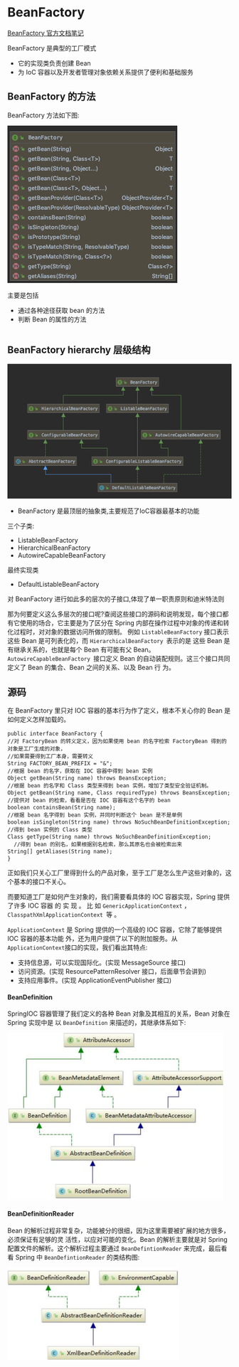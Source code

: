 # BeanFactory

 [BeanFactory 官方文档笔记](../../02-core/01-the-ioc-container/15-the-bean-factory.md) 

BeanFactory 是典型的工厂模式

- 它的实现类负责创建 Bean
- 为 IoC 容器以及开发者管理对象依赖关系提供了便利和基础服务

## BeanFactory 的方法

BeanFactory 方法如下图:

![image-20200107123202659](assets/image-20200107123202659.png)

主要是包括

- 通过各种途径获取 bean 的方法
- 判断 Bean 的属性的方法

```java

```

## BeanFactory hierarchy 层级结构

![image-20200107123756857](assets/image-20200107123756857.png)



- BeanFactory 是最顶层的抽象类,主要规范了IoC容器最基本的功能

三个子类:

- ListableBeanFactory
- HierarchicalBeanFactory
- AutowireCapableBeanFactory

最终实现类

- DefaultListableBeanFactory

对 BeanFactory 进行如此多的层次的子接口,体现了单一职责原则和迪米特法则

那为何要定义这么多层次的接口呢?查阅这些接口的源码和说明发现，每个接口都有它使用的场合，它主要是为了区分在 Spring 内部在操作过程中对象的传递和转化过程时，对对象的数据访问所做的限制。 例如 `ListableBeanFactory` 接口表示这些 Bean 是可列表化的，而 `HierarchicalBeanFactory `表示的是 这些 Bean 是有继承关系的，也就是每个 Bean 有可能有父 Bean。`AutowireCapableBeanFactory `接口定义 Bean 的自动装配规则。这三个接口共同定义了 Bean 的集合、Bean 之间的关系、以及 Bean 行 为。

## 源码

在 BeanFactory 里只对 IOC 容器的基本行为作了定义，根本不关心你的 Bean 是如何定义怎样加载的。

```
public interface BeanFactory {
//对 FactoryBean 的转义定义，因为如果使用 bean 的名字检索 FactoryBean 得到的对象是工厂生成的对象， 
//如果需要得到工厂本身，需要转义
String FACTORY_BEAN_PREFIX = "&";
//根据 bean 的名字，获取在 IOC 容器中得到 bean 实例
Object getBean(String name) throws BeansException;
//根据 bean 的名字和 Class 类型来得到 bean 实例，增加了类型安全验证机制。 
Object getBean(String name, Class requiredType) throws BeansException;
//提供对 bean 的检索，看看是否在 IOC 容器有这个名字的 bean 
boolean containsBean(String name);
//根据 bean 名字得到 bean 实例，并同时判断这个 bean 是不是单例
boolean isSingleton(String name) throws NoSuchBeanDefinitionException;
//得到 bean 实例的 Class 类型
Class getType(String name) throws NoSuchBeanDefinitionException; 
  //得到 bean 的别名，如果根据别名检索，那么其原名也会被检索出来 
String[] getAliases(String name);
}
```

正如我们只关心工厂里得到什么的产品对象，至于工厂是怎么生产这些对象的，这个基本的接口不关心。

而要知道工厂是如何产生对象的，我们需要看具体的 IOC 容器实现，Spring 提供了许多 IOC 容器 的 实 现 。 比 如 `GenericApplicationContext` ， `ClasspathXmlApplicationContext `等 。

`ApplicationContext` 是 Spring 提供的一个高级的 IOC 容器，它除了能够提供 IOC 容器的基本功能
外，还为用户提供了以下的附加服务。从` ApplicationContext `接口的实现，我们看出其特点:

- 支持信息源，可以实现国际化。(实现 MessageSource 接口)
- 访问资源。(实现 ResourcePatternResolver 接口，后面章节会讲到) 
- 支持应用事件。(实现 ApplicationEventPublisher 接口)

#### BeanDefinition

SpringIOC 容器管理了我们定义的各种 Bean 对象及其相互的关系，Bean 对象在 Spring 实现中是 以 `BeanDefinition` 来描述的，其继承体系如下:

<img src="assets/image-20200312120907448.png" alt="image-20200312120907448" style="zoom:50%;" />

#### BeanDefinitionReader

Bean 的解析过程非常复杂，功能被分的很细，因为这里需要被扩展的地方很多，必须保证有足够的灵 活性，以应对可能的变化。Bean 的解析主要就是对 Spring 配置文件的解析。这个解析过程主要通过 `BeanDefintionReader` 来完成，最后看看 Spring 中 `BeanDefintionReader` 的类结构图:

<img src="assets/image-20200312120952044.png" alt="image-20200312120952044" style="zoom:50%;" />

